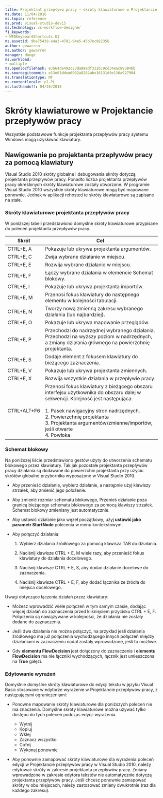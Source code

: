 ```yaml
---
title: Projektant przepływu pracy — skróty klawiaturowe w Projektancie przepływów pracy
ms.date: 11/04/2016
ms.topic: reference
ms.prod: visual-studio-dev15
ms.technology: vs-workflow-designer
f1_keywords:
- WFDKeyboardShortcuts.UI
ms.assetid: 9be75438-a4a3-4781-94e5-45b7ec082358
author: gewarren
ms.author: gewarren
manager: douge
ms.workload:
- multiple
ms.openlocfilehash: 83664d6402c23da89adf332bc9cd34eac89384bb
ms.sourcegitcommit: e13e61ddea6032a8282abe16131d9e136a927984
ms.translationtype: MT
ms.contentlocale: pl-PL
ms.lasthandoff: 04/26/2018
---
```

# <a name="keyboard-shortcuts-in-the-workflow-designer"></a>Skróty klawiaturowe w Projektancie przepływów pracy

Wszystkie podstawowe funkcje projektanta przepływów pracy systemu Windows mogą uzyskiwać klawiatury.

## <a name="navigating-the-workflow-designer-using-the-keyboard"></a>Nawigowanie po projektanta przepływów pracy za pomocą klawiatury

Visual Studio 2010 skróty globalne i debugowania skróty dotyczą projektanta przepływów pracy. Ponadto liczba projektanta przepływów pracy określonych skróty klawiaturowe zostały utworzone. W programie Visual Studio 2010 wszystkie skróty klawiaturowe mogą być mapowane ponownie. Jednak w aplikacji rehosted te skróty klawiaturowe są zapisane na stałe.

### <a name="workflow-designer-keyboard-shortcuts"></a>Skróty klawiaturowe projektanta przepływów pracy

W poniższej tabeli przedstawiono domyślne skróty klawiaturowe przypisane do poleceń projektanta przepływów pracy.

|Skrót|Cel|
|--------------|-------------|
|CTRL+E, A|Pokazuje lub ukrywa projektanta argumentów.|
|CTRL+E, C|Zwija wybrane działanie w miejscu.|
|CTRL+E, E|Rozwija wybrane działanie w miejscu.|
|CTRL+E, F|Łączy wybrane działania w elemencie Schemat blokowy.|
|CTRL+E, I|Pokazuje lub ukrywa projektanta importów.|
|CTRL+E, M|Przenosi fokus klawiatury do następnego elementu w kolejności tabulacji.|
|CTRL+E, N|Tworzy nową zmienną zakresu wybranego działania (lub najbardziej).|
|CTRL+E, O|Pokazuje lub ukrywa mapowanie przeglądów.|
|CTRL+E, P|Przechodzi do nadrzędnej wybranego działania. Przechodzi na wyższy poziom w nadrzędnych, a zmiany działania głównego na powierzchnię projektanta.|
|CTRL+E, S|Dodaje element z fokusem klawiatury do bieżącego zaznaczenia.|
|CTRL+E, V|Pokazuje lub ukrywa projektanta zmiennych.|
|CTRL+E, X|Rozwija wszystkie działania w przepływie pracy.|
|CTRL+ALT+F6|Przenosi fokus klawiatury z bieżącego obszaru interfejsu użytkownika do obszaru dalej w sekwencji. Kolejność jest następująca:<br /><br /> 1.  Pasek nawigacyjny stron nadrzędnych.<br />2.  Powierzchnię projektanta<br />3.  Projektanta argumentów/zmienne/importów, jeśli otwarte<br />4.  Powłoka|

### <a name="flowchart"></a>Schemat blokowy

Na poniższej liście przedstawiono gestów użyty do utworzenia schematu blokowego przez klawiatury. Tak jak pozostałe projektanta przepływów pracy działania są dodawane do powierzchni projektanta przy użyciu skrótów globalne przybornika wyposażone w Visual Studio 2010.

- Aby przenieść działanie, wybierz działanie, a następnie użyj klawiszy strzałek, aby zmienić jego położenie.

- Aby zmienić rozmiar schematu blokowego, Przenieś działanie poza granicą bieżącego schematu blokowego za pomocą klawiszy strzałek. Schemat blokowy zmieniany jest automatycznie.

- Aby ustawić działanie jako węzeł początkowy, użyj **ustawić jako parametr StartNode** polecenia w menu kontekstowym.

- Aby połączyć działania:

    1.  Wybierz działania źródłowego za pomocą klawisza TAB do działania.

    2.  Naciśnij klawisze CTRL + E, M wiele razy, aby przenieść fokus klawiatury do działania docelowego.

    3.  Naciśnij klawisze CTRL + E, S, aby dodać działanie docelowe do zaznaczenia.

    4.  Naciśnij klawisze CTRL + E, F, aby dodać łącznika ze źródła do miejsca docelowego.

Uwagi dotyczące łączenia działań przez klawiatury:

- Możesz wprowadzić wiele połączeń w tym samym czasie, dodając więcej działań do zaznaczenia przed kliknięciem przycisku CTRL + E, F. Połączenia są nawiązywane w kolejności, że działania nie zostały dodane do zaznaczenia.

- Jeśli dwa działania nie można połączyć, na przykład jeśli działania źródłowego ma już połączenia wychodzącego innych połączeń między działaniami w zaznaczeniu nadal zostały wprowadzone, jeśli to możliwe.

- Gdy **elementu FlowDecision** jest dołączony do zaznaczenia i **elementu FlowDecision** ma nie łączniki wychodzących, łącznik jest umieszczona na **True** gałęzi.

### <a name="expression-editing"></a>Edytowanie wyrażeń

Domyślnie domyślne skróty klawiaturowe do edycji tekstu w języku Visual Basic stosowane w edytorze wyrażenie w Projektancie przepływów pracy, z następującymi ograniczeniami:

- Ponowne mapowanie skróty klawiaturowe dla poniższych poleceń nie ma znaczenia. Domyślne skróty klawiaturowe można używać tylko dostępu do tych poleceń podczas edycji wyrażenia.

   - Wytnij
   - Kopiuj
   - Wklej
   - Zaznacz wszystko
   - Cofnij
   - Wykonaj ponownie

- Aby ponownie zamapować skróty klawiaturowe dla wyrażenia poleceń edycji w Projektancie przepływów pracy w Visual Studio 2010, należy edytować skróty w zakresie projektanta przepływów pracy. Zmiany wprowadzone w zakresie edytora tekstów nie automatycznie dotyczą projektanta przepływów pracy. Jeśli chcesz ponownie zamapować skróty w obu miejscach, należy zastosować zmiany dwukrotnie (raz dla każdego zakresu).